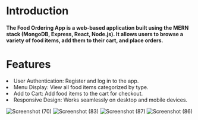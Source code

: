 <h1>Introduction</h1>
<h4 >
  The Food Ordering App is a web-based application built using the MERN stack (MongoDB, Express, React, Node.js). It allows users to browse a variety of food items, add them to their cart, and place orders. 
</p>

<h1>Features</h1>

<li>User Authentication: Register and log in to the app.</li>
<li>Menu Display: View all food items categorized by type.</li>
<li>Add to Cart: Add food items to the cart for checkout.</li>
<li>Responsive Design: Works seamlessly on desktop and mobile devices.</li>

![Screenshot (70)](https://github.com/user-attachments/assets/e51b9e63-1828-4f9c-9f6c-8c2e1db0aef2)
![Screenshot (83)](https://github.com/user-attachments/assets/5694efb5-d1eb-4fec-bca7-4beb6b9d0f9a)
![Screenshot (87)](https://github.com/user-attachments/assets/7081392f-c1df-4091-a39e-74f117586466)
![Screenshot (86)](https://github.com/user-attachments/assets/9e479163-4dc0-49f1-9298-1bdfdc359c74)




